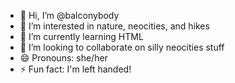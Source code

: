 - 👋 Hi, I’m @balconybody
- 👀 I’m interested in nature, neocities, and hikes
- 🌱 I’m currently learning HTML
- 💞️ I’m looking to collaborate on silly neocities stuff
- 😄 Pronouns: she/her
- ⚡ Fun fact: I'm left handed!

<!---
balconybody/balconybody is a ✨ special ✨ repository because its `README.md` (this file) appears on your GitHub profile.
You can click the Preview link to take a look at your changes.
--->
